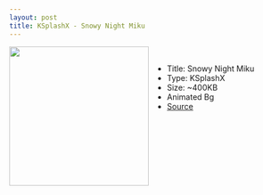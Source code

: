```yaml
---
layout: post
title: KSplashX - Snowy Night Miku
---
```

<img class="preview_image" height="250px" style="padding-right: 30px;" align="left" src="http://kde-look.org/CONTENT/content-pre3/164518-3.png" />

<br>

- Title: Snowy Night Miku
- Type: KSplashX
- Size: ~400KB
- Animated Bg
- [Source](https://github.com/jurassicplayer/Weeb-Themes/tree/master/weeb-ksplashx-themes/SnowyNightMiku)

